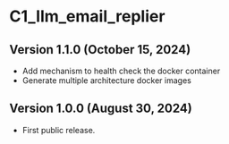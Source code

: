 # C1_llm_email_replier


## Version 1.1.0 (October 15, 2024)

 - Add mechanism to health check the docker container
 - Generate multiple architecture docker images
 

## Version 1.0.0 (August 30, 2024)

 - First public release.